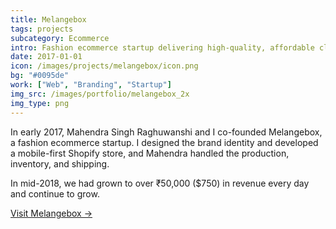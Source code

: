 ```yaml
---
title: Melangebox
tags: projects
subcategory: Ecommerce
intro: Fashion ecommerce startup delivering high-quality, affordable clothing and accessories internationally.
date: 2017-01-01
icon: /images/projects/melangebox/icon.png
bg: "#0095de"
work: ["Web", "Branding", "Startup"]
img_src: /images/portfolio/melangebox_2x
img_type: png
---
```


In early 2017, Mahendra Singh Raghuwanshi and I co-founded Melangebox, a fashion ecommerce startup. I designed the brand identity and developed a mobile-first Shopify store, and Mahendra handled the production, inventory, and shipping.

In mid-2018, we had grown to over ₹50,000 ($750) in revenue every day and continue to grow.

[Visit Melangebox &rarr;](https://www.melangebox.com)

<div class="image"><img alt="" src="/images/projects/melangebox/page.png"></div>